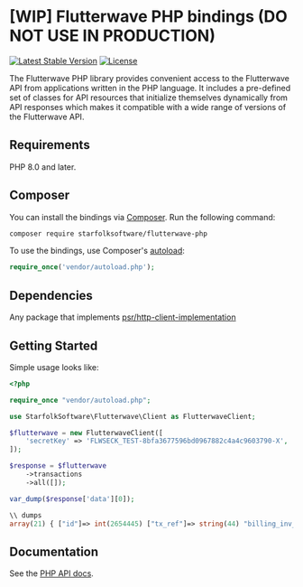 # [WIP] Flutterwave PHP bindings (DO NOT USE IN PRODUCTION)

[![Latest Stable Version](https://poser.pugx.org/starfolksoftware/flutterwave-php/v/stable.svg)](https://packagist.org/packages/starfolksoftware/flutterwave-php)
[![License](https://poser.pugx.org/starfolksoftware/flutterwave-php/license.svg)](https://packagist.org/packages/starfolksoftware/flutterwave-php)

The Flutterwave PHP library provides convenient access to the Flutterwave API from
applications written in the PHP language. It includes a pre-defined set of
classes for API resources that initialize themselves dynamically from API
responses which makes it compatible with a wide range of versions of the Flutterwave
API.

## Requirements

PHP 8.0 and later.

## Composer

You can install the bindings via [Composer](http://getcomposer.org/). Run the following command:

```bash
composer require starfolksoftware/flutterwave-php
```

To use the bindings, use Composer's [autoload](https://getcomposer.org/doc/01-basic-usage.md#autoloading):

```php
require_once('vendor/autoload.php');
```

## Dependencies

Any package that implements [psr/http-client-implementation](https://packagist.org/providers/psr/http-client-implementation)

## Getting Started

Simple usage looks like:

```php
<?php

require_once "vendor/autoload.php";

use StarfolkSoftware\Flutterwave\Client as FlutterwaveClient;

$flutterwave = new FlutterwaveClient([
    'secretKey' => 'FLWSECK_TEST-8bfa3677596bd0967882c4a4c9603790-X',
]);

$response = $flutterwave
    ->transactions
    ->all([]);

var_dump($response['data'][0]);

\\ dumps
array(21) { ["id"]=> int(2654445) ["tx_ref"]=> string(44) "billing_inv_8eed889459f14cd0b2afadd485fe85fa" ["flw_ref"]=> string(41) "FLW-M03K-4bbacc878adb35c76cf37e95e61d26e4" ["device_fingerprint"]=> string(3) "N/A" ["amount"]=> float(8958.333333333332) ["currency"]=> string(3) "NGN" ["charged_amount"]=> float(8958.33) ["app_fee"]=> float(125.42) ["merchant_fee"]=> int(0) ["processor_response"]=> string(8) "Approved" ["auth_model"]=> string(6) "noauth" ["ip"]=> string(14) "52.209.154.143" ["narration"]=> string(23) "Sample tokenized charge" ["status"]=> string(10) "successful" ["payment_type"]=> string(4) "card" ["created_at"]=> string(24) "2021-11-26T11:14:11.000Z" ["amount_settled"]=> float(8832.91) ["card"]=> array(6) { ["type"]=> string(10) "MASTERCARD" ["country"]=> string(10) "NIGERIA NG" ["issuer"]=> string(18) "MASTERCARD CREDIT" ["first_6digits"]=> string(5) "55318" ["last_4digits"]=> string(4) "2950" ["expiry"]=> string(5) "09/32" } ["customer"]=> array(5) { ["id"]=> int(1450916) ["email"]=> string(18) "team-1@bizbooq.com" ["phone_number"]=> string(3) "N/A" ["name"]=> string(16) "Faruk's business" ["created_at"]=> string(24) "2021-11-24T21:17:04.000Z" } ["account_id"]=> int(779467) ["meta"]=> NULL }
```

## Documentation

See the [PHP API docs](https://developer.flutterwave.com/reference#introduction-1).
